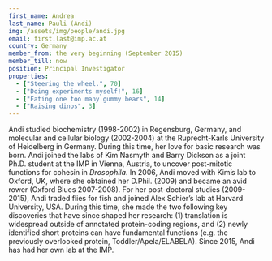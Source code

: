 ```yaml
---
first_name: Andrea
last_name: Pauli (Andi)
img: /assets/img/people/andi.jpg
email: first.last@imp.ac.at
country: Germany
member_from: the very beginning (September 2015)
member_till: now
position: Principal Investigator
properties:
  - ["Steering the wheel.", 70]
  - ["Doing experiments myself!", 16]
  - ["Eating one too many gummy bears", 14]
  - ["Raising dinos", 3]
---
```

Andi studied biochemistry (1998-2002) in Regensburg, Germany, and molecular and cellular biology (2002-2004) at the Ruprecht-Karls University of Heidelberg in Germany. During this time, her love for basic research was born. Andi joined the labs of Kim Nasmyth and Barry Dickson as a joint Ph.D. student at the IMP in Vienna, Austria, to uncover post-mitotic functions for cohesin in *Drosophila*. In 2006, Andi moved with Kim’s lab to Oxford, UK, where she obtained her D.Phil. (2009) and became an avid rower (Oxford Blues 2007-2008). For her post-doctoral studies (2009-2015), Andi traded flies for fish and joined Alex Schier’s lab at Harvard University, USA. During this time, she made the two following key discoveries that have since shaped her research: (1) translation is widespread outside of annotated protein-coding regions, and (2) newly identified short proteins can have fundamental functions (e.g. the previously overlooked protein, Toddler/Apela/ELABELA). Since 2015, Andi has had her own lab at the IMP.
